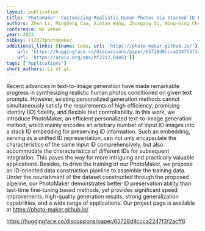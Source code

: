 ```yaml
---
layout: publication
title: 'Photomaker: Customizing Realistic Human Photos Via Stacked ID Embedding'
authors: Zhen Li, Mingdeng Cao, Xintao Wang, Zhongang Qi, Ming-ming Cheng, Ying Shan
conference: No Venue
year: 2023
bibkey: li2023photomaker
additional_links: [{name: Code, url: 'https://photo-maker.github.io/'}, {name: Code,
    url: 'https://huggingface.co/discussions/paper/65728d8ccca2247f3f2acff6'}, {name: Paper,
    url: 'https://arxiv.org/abs/hf2312.04461'}]
tags: ["Applications"]
short_authors: Li et al.
---
```

Recent advances in text-to-image generation have made remarkable progress in synthesizing realistic human photos conditioned on given text prompts. However, existing personalized generation methods cannot simultaneously satisfy the requirements of high efficiency, promising identity (ID) fidelity, and flexible text controllability. In this work, we introduce PhotoMaker, an efficient personalized text-to-image generation method, which mainly encodes an arbitrary number of input ID images into a stack ID embedding for preserving ID information. Such an embedding, serving as a unified ID representation, can not only encapsulate the characteristics of the same input ID comprehensively, but also accommodate the characteristics of different IDs for subsequent integration. This paves the way for more intriguing and practically valuable applications. Besides, to drive the training of our PhotoMaker, we propose an ID-oriented data construction pipeline to assemble the training data. Under the nourishment of the dataset constructed through the proposed pipeline, our PhotoMaker demonstrates better ID preservation ability than test-time fine-tuning based methods, yet provides significant speed improvements, high-quality generation results, strong generalization capabilities, and a wide range of applications. Our project page is available at https://photo-maker.github.io/

https://huggingface.co/discussions/paper/65728d8ccca2247f3f2acff6